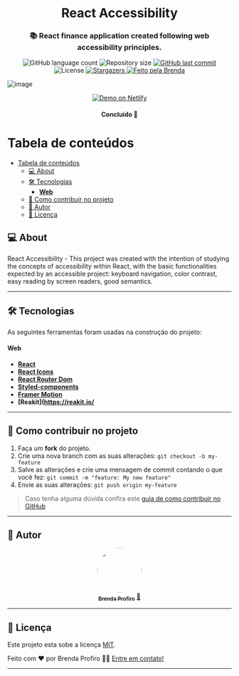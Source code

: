 <h1 align="center">
  React Accessibility
</h1>

<h3 align="center">
  📚 React finance application created following web accessibility principles.
</h3>

<p align="center">
  <img alt="GitHub language count" src="https://img.shields.io/github/languages/count/bprofiro/react-accessibility?color=%2304D361">

  <img alt="Repository size" src="https://img.shields.io/github/repo-size/bprofiro/react-accessibility">

  <a href="https://github.com/bprofiro/react-accessibility/commits/master">
    <img alt="GitHub last commit" src="https://img.shields.io/github/last-commit/bprofiro/react-accessibility">
  </a>

   <img alt="License" src="https://img.shields.io/badge/license-MIT-brightgreen">
   <a href="https://github.com/bprofiro/react-accessibility/stargazers">
    <img alt="Stargazers" src="https://img.shields.io/github/stars/bprofiro/react-accessibility?style=social">
  </a>

  <a href="https://github.com/bprofiro/">
    <img alt="Feito pela Brenda" src="https://img.shields.io/badge/feito%20pela-Brenda-%237519C1">
  </a>
</p>

![image](https://user-images.githubusercontent.com/59852846/137407496-b2e932ae-b742-4fad-a8c6-52f90909f758.png)

<p align="center">
  <a href="https://react-accessibility.netlify.app/" target="_blank">
    <img alt="Demo on Netlify" src="https://res.cloudinary.com/lukemorales/image/upload/v1599785319/readme_logos/demo_on_netlify_umjmch.png">
  </a>
</p>

<h4 align="center">
	Concluído 🚀
</h4>

Tabela de conteúdos
=================
<!--ts-->
- [Tabela de conteúdos](#tabela-de-conteúdos)
  - [💻 About](#-about)
  - [🛠 Tecnologias](#-tecnologias)
      - [**Web**](#web)
  - [💪 Como contribuir no projeto](#-como-contribuir-no-projeto)
  - [🦸 Autor](#-autor)
  - [📝 Licença](#-licença)
<!--te-->

## 💻 About

React Accessibility - This project was created with the intention of studying the concepts of accessibility within React, with the basic functionalities expected by an accessible project: keyboard navigation, color contrast, easy reading by screen readers, good semantics.

---
## 🛠 Tecnologias

As seguintes ferramentas foram usadas na construção do projeto:

#### **Web**

-   **[React](https://pt-br.reactjs.org/)**
-   **[React Icons](https://react-icons.github.io/react-icons/)**
-   **[React Router Dom](https://reactrouter.com/web/guides/quick-start)**
-   **[Styled-components](https://styled-components.com/)**
-   **[Framer Motion](https://www.framer.com/motion/)**
-   **[Reakit](https://reakit.io/**

---

## 💪 Como contribuir no projeto

1. Faça um **fork** do projeto.
2. Crie uma nova branch com as suas alterações: `git checkout -b my-feature`
3. Salve as alterações e crie uma mensagem de commit contando o que você fez: `git commit -m "feature: My new feature"`
4. Envie as suas alterações: `git push origin my-feature`
> Caso tenha alguma dúvida confira este [guia de como contribuir no GitHub](./CONTRIBUTING.md)

---

## 🦸 Autor
<p align="center">
  <a href="https://github.com/bprofiro">
  <img style="border-radius: 50%;" src="https://avatars2.githubusercontent.com/u/59852846?s=460&u=7eefe48768a2c3f95271868f85d8e61f9ffbebad&v=4" width="100px;" alt=""/>
  <br />
  <sub><b>Brenda Profiro</b></sub></a> <a href="https://blog-bprofiro.vercel.app/" title="Blog Pessoal">🚀</a>
  <br />
</p>

---

## 📝 Licença

Este projeto esta sobe a licença [MIT](./LICENSE).

Feito com ❤️ por Brenda Profiro 👋🏽 [Entre em contato!](https://www.linkedin.com/in/brenda-profiro/)

---
